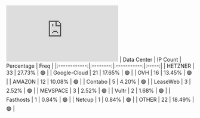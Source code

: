 ![Diagramm](https://github.com/obajay/StateSync-snapshots/blob/main/Projects/BandProtocol/1/README.md)
| Data Center | IP Count | Percentage | Freq |
|:------------:|:--------:|:-----------:|:-----:|
| HETZNER | 33 | 27.73% | 🟢 |
| Google-Cloud | 21 | 17.65% | 🟢 |
| OVH | 16 | 13.45% | 🟢 |
| AMAZON | 12 | 10.08% | 🟢 |
| Contabo | 5 | 4.20% | 🟢 |
| LeaseWeb | 3 | 2.52% | 🟢 |
| MEVSPACE | 3 | 2.52% | 🟢 |
| Vultr | 2 | 1.68% | 🟢 |
| Fasthosts | 1 | 0.84% | 🟢 |
| Netcup | 1 | 0.84% | 🟢 |
| OTHER | 22 | 18.49% | 🟢 |